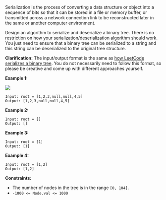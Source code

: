 Serialization is the process of converting a data structure or object into a
sequence of bits so that it can be stored in a file or memory buffer, or
transmitted across a network connection link to be reconstructed later in the
same or another computer environment.

Design an algorithm to serialize and deserialize a binary tree. There is no
restriction on how your serialization/deserialization algorithm should work.
You just need to ensure that a binary tree can be serialized to a string and
this string can be deserialized to the original tree structure.

**Clarification:** The input/output format is the same as [how LeetCode
serializes a binary tree](/faq/#binary-tree). You do not necessarily need to
follow this format, so please be creative and come up with different
approaches yourself.



**Example 1:**

![](https://assets.leetcode.com/uploads/2020/09/15/serdeser.jpg)

    
    
    Input: root = [1,2,3,null,null,4,5]
    Output: [1,2,3,null,null,4,5]
    

**Example 2:**

    
    
    Input: root = []
    Output: []
    

**Example 3:**

    
    
    Input: root = [1]
    Output: [1]
    

**Example 4:**

    
    
    Input: root = [1,2]
    Output: [1,2]
    



**Constraints:**

  * The number of nodes in the tree is in the range `[0, 104]`.
  * `-1000 <= Node.val <= 1000`


